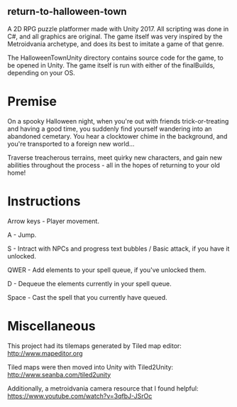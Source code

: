 ## return-to-halloween-town
A 2D RPG puzzle platformer made with Unity 2017. All scripting was done in C#, and all graphics are original.
The game itself was very inspired by the Metroidvania archetype, and does its best to imitate a game of that genre.

The HalloweenTownUnity directory contains source code for the game, to be opened in Unity.
The game itself is run with either of the finalBuilds, depending on your OS.

# Premise
On a spooky Halloween night, when you're out with friends trick-or-treating and having a good time, you suddenly find yourself wandering into an abandoned cemetary. You hear a clocktower chime in the background, and you're transported to a foreign new world...

Traverse treacherous terrains, meet quirky new characters, and gain new abilities throughout the process - all in the hopes of returning to your old home!


# Instructions
Arrow keys - Player movement.

A - Jump.

S - Intract with NPCs and progress text bubbles / Basic attack, if you have it unlocked.

QWER - Add elements to your spell queue, if you've unlocked them.

D - Dequeue the elements currently in your spell queue.

Space - Cast the spell that you currently have queued.

# Miscellaneous
This project had its tilemaps generated by Tiled map editor: http://www.mapeditor.org

Tiled maps were then moved into Unity with Tiled2Unity: http://www.seanba.com/tiled2unity

Additionally, a metroidvania camera resource that I found helpful: https://www.youtube.com/watch?v=3qfbJ-JSrOc
